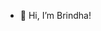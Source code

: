 - 👋 Hi, I’m Brindha!


<!---
Brindhamanick/Brindhamanick is a ✨ special ✨ repository because its `README.md` (this file) appears on your GitHub profile.
You can click the Preview link to take a look at your changes.
--->
